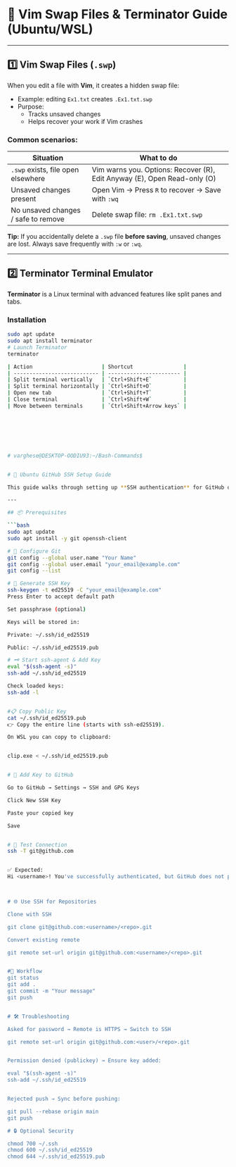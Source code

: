 # 📝 Vim Swap Files & Terminator Guide (Ubuntu/WSL)

---

## 1️⃣ Vim Swap Files (`.swp`)

When you edit a file with **Vim**, it creates a hidden swap file:

- Example: editing `Ex1.txt` creates `.Ex1.txt.swp`  
- Purpose:
  - Tracks unsaved changes
  - Helps recover your work if Vim crashes

### Common scenarios:

| Situation | What to do |
|-----------|------------|
| `.swp` exists, file open elsewhere | Vim warns you. Options: Recover (R), Edit Anyway (E), Open Read-only (O) |
| Unsaved changes present | Open Vim → Press `R` to recover → Save with `:wq` |
| No unsaved changes / safe to remove | Delete swap file: `rm .Ex1.txt.swp` |

**Tip:** If you accidentally delete a `.swp` file **before saving**, unsaved changes are lost. Always save frequently with `:w` or `:wq`.

---

## 2️⃣ Terminator Terminal Emulator

**Terminator** is a Linux terminal with advanced features like split panes and tabs.

### Installation
```bash
sudo apt update
sudo apt install terminator
# Launch Terminator
terminator

| Action                      | Shortcut                |
| --------------------------- | ----------------------- |
| Split terminal vertically   | `Ctrl+Shift+E`          |
| Split terminal horizontally | `Ctrl+Shift+O`          |
| Open new tab                | `Ctrl+Shift+T`          |
| Close terminal              | `Ctrl+Shift+W`          |
| Move between terminals      | `Ctrl+Shift+Arrow keys` |







# varghese@DESKTOP-OODIU93:~/Bash-Commands$


# 🚀 Ubuntu GitHub SSH Setup Guide

This guide walks through setting up **SSH authentication** for GitHub on Ubuntu/WSL, so you can push/pull without entering passwords or tokens.

---

## 📦 Prerequisites

```bash
sudo apt update
sudo apt install -y git openssh-client

# 👤 Configure Git
git config --global user.name "Your Name"
git config --global user.email "your_email@example.com"
git config --list

# 🔑 Generate SSH Key
ssh-keygen -t ed25519 -C "your_email@example.com"
Press Enter to accept default path

Set passphrase (optional)

Keys will be stored in:

Private: ~/.ssh/id_ed25519

Public: ~/.ssh/id_ed25519.pub

# 🗝️ Start ssh-agent & Add Key
eval "$(ssh-agent -s)"
ssh-add ~/.ssh/id_ed25519

Check loaded keys:
ssh-add -l


#📋 Copy Public Key
cat ~/.ssh/id_ed25519.pub
👉 Copy the entire line (starts with ssh-ed25519).

On WSL you can copy to clipboard:


clip.exe < ~/.ssh/id_ed25519.pub


# 🔧 Add Key to GitHub

Go to GitHub → Settings → SSH and GPG Keys

Click New SSH Key

Paste your copied key

Save


# 🧪 Test Connection
ssh -T git@github.com


✅ Expected:
Hi <username>! You've successfully authenticated, but GitHub does not provide shell access.



# 🌐 Use SSH for Repositories

Clone with SSH

git clone git@github.com:<username>/<repo>.git

Convert existing remote

git remote set-url origin git@github.com:<username>/<repo>.git


#📌 Workflow
git status
git add .
git commit -m "Your message"
git push


# 🛠️ Troubleshooting

Asked for password → Remote is HTTPS → Switch to SSH

git remote set-url origin git@github.com:<user>/<repo>.git


Permission denied (publickey) → Ensure key added:

eval "$(ssh-agent -s)"
ssh-add ~/.ssh/id_ed25519


Rejected push → Sync before pushing:

git pull --rebase origin main
git push

# 🔒 Optional Security

chmod 700 ~/.ssh
chmod 600 ~/.ssh/id_ed25519
chmod 644 ~/.ssh/id_ed25519.pub









